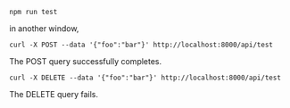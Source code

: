```
npm run test
```

in another window,

`curl -X POST --data '{"foo":"bar"}' http://localhost:8000/api/test`

The POST query successfully completes.

`curl -X DELETE --data '{"foo":"bar"}' http://localhost:8000/api/test`

The DELETE query fails.
